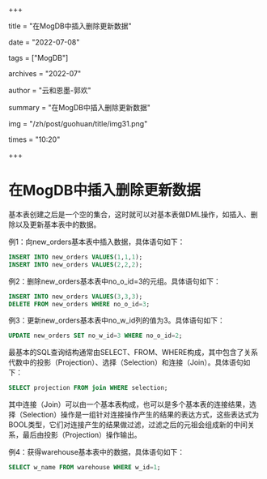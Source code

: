 +++

title = "在MogDB中插入删除更新数据" 

date = "2022-07-08" 

tags = ["MogDB"] 

archives = "2022-07" 

author = "云和恩墨-郭欢" 

summary = "在MogDB中插入删除更新数据"

img = "/zh/post/guohuan/title/img31.png" 

times = "10:20"

+++

# 在MogDB中插入删除更新数据

基本表创建之后是一个空的集合，这时就可以对基本表做DML操作，如插入、删除以及更新基本表中的数据。

例1：向new_orders基本表中插入数据，具体语句如下：

```sql
INSERT INTO new_orders VALUES(1,1,1);
INSERT INTO new_orders VALUES(2,2,2);
```

例2：删除new_orders基本表中no_o_id=3的元组。具体语句如下：

```sql
INSERT INTO new_orders VALUES(3,3,3);
DELETE FROM new_orders WHERE no_o_id=3;
```

例3：更新new_orders基本表中no_w_id列的值为3。具体语句如下：

```sql
UPDATE new_orders SET no_w_id=3 WHERE no_o_id=2;
```

最基本的SQL查询结构通常由SELECT、FROM、WHERE构成，其中包含了关系代数中的投影（Projection）、选择（Selection）和连接（Join）。具体语句如下：

```sql
SELECT projection FROM join WHERE selection;
```

其中连接（Join）可以由一个基本表构成，也可以是多个基本表的连接结果，选择（Selection）操作是一组针对连接操作产生的结果的表达方式，这些表达式为BOOL类型，它们对连接产生的结果做过滤，过滤之后的元祖会组成新的中间关系，最后由投影（Projection）操作输出。

例4：获得warehouse基本表中的数据，具体语句如下：

```sql
SELECT w_name FROM warehouse WHERE w_id=1;
```